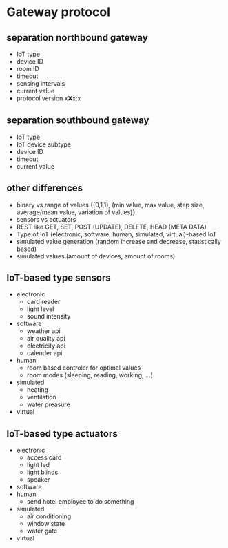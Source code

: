 # Gateway protocol

## separation northbound gateway
- IoT type
- device ID
- room ID
- timeout
- sensing intervals
- current value
- protocol version x:x:x:x

## separation southbound gateway
- IoT type
- IoT device subtype
- device ID
- timeout
- current value

## other differences
- binary vs range of values {(0,1,1), (min value, max value, step size, average/mean value, variation of values)}
- sensors vs actuators
- REST like GET, SET, POST (UPDATE), DELETE, HEAD (META DATA)
- Type of IoT (electronic, software, human, simulated, virtual)-based IoT
- simulated value generation (random increase and decrease, statistically based)
- simulated values (amount of devices, amount of rooms)


## IoT-based type sensors
- electronic 
    - card reader
    - light level
    - sound intensity
- software 
    - weather api
    - air quality api
    - electricity api
    - calender api
- human 
    - room based controler for optimal values
    - room modes (sleeping, reading, working, ...)
- simulated
    - heating
    - ventilation
    - water preasure
- virtual

## IoT-based type actuators
- electronic 
    - access card
    - light led
    - light blinds
    - speaker
- software 
- human 
    - send hotel employee to do something
- simulated 
    - air conditioning
    - window state
    - water gate
- virtual